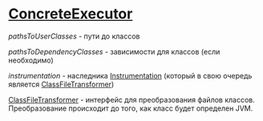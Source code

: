 # [ConcreteExecutor](../../../../utbot-instrumentation/src/main/kotlin/org/utbot/instrumentation/ConcreteExecutor.kt)

_pathsToUserClasses_ - пути до классов

_pathsToDependencyClasses_ - зависимости для классов (если необходимо)

_instrumentation_ - наследника [Instrumentation](../../../../utbot-instrumentation/src/main/kotlin/org/utbot/instrumentation/instrumentation/Instrumentation.kt) (который в свою очередь является [ClassFileTransformer](https://docs.oracle.com/javase/7/docs/api/java/lang/instrument/ClassFileTransformer.html))

[ClassFileTransformer](https://docs.oracle.com/javase/7/docs/api/java/lang/instrument/ClassFileTransformer.html) - интерфейс для преобразования файлов классов. Преобразование происходит до того, как класс будет определен JVM.

[//]: # (TODO)

